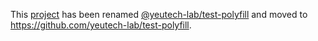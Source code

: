 This [project](https://module.kopaxgroup.com/yeutech/test-polyfill) has been renamed [@yeutech-lab/test-polyfill](https://www.npmjs.com/package/@yeutech-lab/test-polyfill) and moved to https://github.com/yeutech-lab/test-polyfill.
